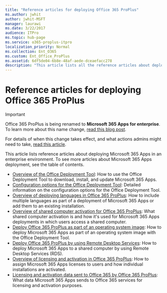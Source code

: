 ```yaml
---
title: "Reference articles for deploying Office 365 ProPlus"
ms.author: jwhit
author: jwhit-MSFT
manager: laurawi
ms.date: 3/22/2017
audience: ITPro
ms.topic: hub-page
ms.service: o365-proplus-itpro
localization_priority: Normal
ms.collection: Ent_O365
ms.custom: Ent_Office_ProPlus
ms.assetid: 6df5de04-6b8e-48af-aede-dceaefacc278
description: "This article lists all the reference articles about deploying Office 365 ProPlus in an enterprise environment. To see all the articles about Office 365 ProPlus deployment, see Deployment guide for Office 365 ProPlus."
---
```


# Reference articles for deploying Office 365 ProPlus

> [!IMPORTANT]
> Office 365 ProPlus is being renamed to **Microsoft 365 Apps for enterprise**. To learn more about this name change, [read this blog post](https://go.microsoft.com/fwlink/p/?linkid=2120533). 
>
> For details of when this change takes effect, and what actions admins might need to take, [read this article](name-change.md).

This article lists reference articles about deploying Microsoft 365 Apps in an enterprise environment. To see more articles about Microsoft 365 Apps deployment, see the table of contents.

- [Overview of the Office Deployment Tool](overview-of-the-office-2016-deployment-tool.md): How to use the Office Deployment Tool to download, install, and update Microsoft 365 Apps. 
- [Configuration options for the Office Deployment Tool](configuration-options-for-the-office-2016-deployment-tool.md): Detailed information on the configuration options for the Office Deployment Tool.
- [Overview of deploying languages in Office 365 ProPlus](overview-of-deploying-languages-in-office-365-proplus.md): How to include multiple languages as part of a deployment of Microsoft 365 Apps or add them to an existing installation.
- [Overview of shared computer activation for Office 365 ProPlus](overview-of-shared-computer-activation-for-office-365-proplus.md): What shared computer activation is and how it's used for Microsoft 365 Apps deployments in which users access a shared computer. 
- [Deploy Office 365 ProPlus as part of an operating system image](deploy-office-365-proplus-as-part-of-an-operating-system-image.md): How to deploy Microsoft 365 Apps as part of an operating system image with the Office Deployment Tool. 
- [Deploy Office 365 ProPlus by using Remote Desktop Services](deploy-office-365-proplus-by-using-remote-desktop-services.md): How to deploy Microsoft 365 Apps to a shared computer by using Remote Desktop Services (RDS).
- [Overview of licensing and activation in Office 365 ProPlus](overview-of-licensing-and-activation-in-office-365-proplus.md): How to assign Microsoft 365 Apps licenses to users and how individual installations are activated. 
- [Licensing and activation data sent to Office 365 by Office 365 ProPlus](licensing-and-activation-data-sent-to-office-365-by-office-365-proplus.md): What data Microsoft 365 Apps sends to Office 365 services for licensing and activation purposes.
